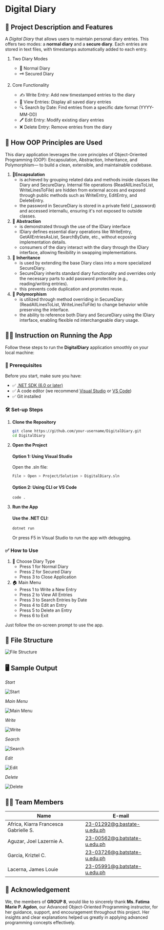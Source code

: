 # Digital Diary

## 🧩 Project Description and Features
A *Digital Diary* that allows users to maintain personal diary entries. This offers two modes: a **normal diary** and a **secure diary**. Each entries are stored in text files, with timestamps automatically added to each entry.

1. Two Diary Modes
	- 📓 Normal Diary
	- 🗝 Secured Diary

2. Core Functionality
	- ✍️ Write Entry: Add new timestamped entries to the diary
	- 📖 View Entries: Display all saved diary entries
	- 🔍 Search by Date: Find entries from a specific date format (YYYY-MM-DD)
	- 🖊️ Edit Entry: Modify existing diary entries
	- ❌ Delete Entry: Remove entries from the diary

## 🧠 How OOP Principles are Used
This diary application leverages the core principles of Object-Oriented Programming (OOP): Encapsulation, Abstraction, Inheritance, and Polymorphism— to build a clean, extensible, and maintainable codebase.

1. 🔐**Encapsulation**
	- is achieved by grouping related data and methods inside classes like Diary and SecureDiary. Internal file operations (ReadAllLinesToList, WriteLinesToFile) are hidden from external acces and exposed through public methods such as WriteEntry, EditEntry, and DeleteEntry.
	- the password in SecureDiary is stored in a private field (_password) and accessed internallu, ensuring it's not exposed to outside classes.
2. 🎯 **Abstraction**
	- is demonstrated through the use of the IDiary interface
	- IDiary defines essential diary operations like WriteEntry, GetAllEntriesAsList, SearchByDate, etc., without ecposing implementation details.
	- consumers of the diary interact with the diary through the IDiary interface, allowing flexibility in swapping implementations.
3. 🧬 **Inheritance**
	- is used by extending the base Diary class into a more specialized SecureDiary.
	- SecureDiary inherits standard diary functionality and overrides only the necessary parts to add password protection (e.g., reading/writing entries).
	- this prevents code duplication and promotes reuse.
4. 🔁 **Polymorphism**
	- is utilized through method overriding in SecureDiary (ReadAllLinesToList, WriteLinesToFile) to change behavior while preserving the interface.
	- the ability to reference both Diary and SecureDiary using the IDiary interface, enabling flexible nd interchangeable diary usage.

## 🧑‍🏫 Instruction on Running the App
Follow these steps to run the **DigitalDiary** application smoothly on your local machine:

### 🧰 Prerequisites

Before you start, make sure you have:

- ✅ [.NET SDK (6.0 or later)](https://dotnet.microsoft.com/download)
- ✅ A code editor (we recommend [Visual Studio](https://visualstudio.microsoft.com/) or [VS Code](https://code.visualstudio.com/))
- ✅ Git installed

### 🛠️ Set-up Steps

1. **Clone the Repository**

   ```bash
   git clone https://github.com/your-username/DigitalDiary.git
   cd DigitalDiary

2. **Open the Project**
   #### Option 1: Using Visual Studio
	Open the .sln file:

	```bash
 	File > Open > Project/Solution > DigitalDiary.sln
 	```
   #### Option 2: Using CLI or VS Code
   	```bash
   	code .
	```
3. **Run the App**
   #### Use the .NET CLI:
   	```bash
 	dotnet run
 	```
    Or press F5 in Visual Studio to run the app with debugging.

### ✅ How to Use
1. 📝 Choose Diary Type
	- Press 1 for Normal Diary
	- Press 2 for Secured Diary
	- Press 3 to Close Application
2. 🏠 Main Menu
	- Press 1 to Write a New Entry
	- Press 2 to View All Entries
	- Press 3 to Search Entries by Date
	- Press 4 to Edit an Entry
	- Press 5 to Delete an Entry
	- Press 6 to Exit

Just follow the on-screen prompt to use the app.

## 📂 File Structure
![File Structure](sample_output/file-structure.png)

## 🖥 Sample Output
*Start*

![Start](sample_output/start.png)

*Main Menu*

![Main Menu](sample_output/main-menu.png)

*Write*

![Write](sample_output/write.png)

*Search*

![Search](sample_output/search.png)

*Edit*

![Edit](sample_output/edit.png)

*Delete*

![Delete](sample_output/delete.png)

## 🧑‍💻 Team Members
| Name  | E-mail             |
|------------|-------------------------|
| Africa, Kiarra Francesca Gabrielle S. | 23-01292@g.bastate-u.edu.ph |
| Aguzar, Joel Lazernie A. | 23-00562@g.batstate-u.edu.ph |
| Garcia, Kriztel C.| 23-03726@g.batstate-u.edu.ph |
| Lacerna, James Louie | 23-05991@g.batstate-u.edu.ph |

## 🤝 Acknowledgement

We, the members of **GROUP 8**, would like to sincerely thank **Ms. Fatima Marie P. Agdon**, our Advanced Object-Oriented Programming instructor, for her guidance, support, and encouragement throughout this project. Her insights and clear explanations helped us greatly in applying advanced programming concepts effectively.

